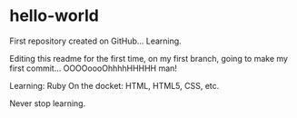 # hello-world
First repository created on GitHub... Learning.

Editing this readme for the first time, on my first branch, going to make my first commit...
OOOOoooOhhhhHHHHH man!

Learning: Ruby
On the docket: HTML, HTML5, CSS, etc.

Never stop learning.
